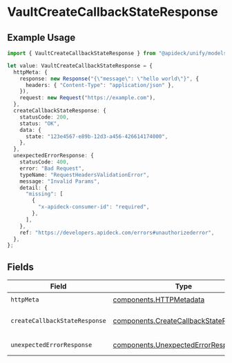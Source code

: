 # VaultCreateCallbackStateResponse

## Example Usage

```typescript
import { VaultCreateCallbackStateResponse } from "@apideck/unify/models/operations";

let value: VaultCreateCallbackStateResponse = {
  httpMeta: {
    response: new Response("{\"message\": \"hello world\"}", {
      headers: { "Content-Type": "application/json" },
    }),
    request: new Request("https://example.com"),
  },
  createCallbackStateResponse: {
    statusCode: 200,
    status: "OK",
    data: {
      state: "123e4567-e89b-12d3-a456-426614174000",
    },
  },
  unexpectedErrorResponse: {
    statusCode: 400,
    error: "Bad Request",
    typeName: "RequestHeadersValidationError",
    message: "Invalid Params",
    detail: {
      "missing": [
        {
          "x-apideck-consumer-id": "required",
        },
      ],
    },
    ref: "https://developers.apideck.com/errors#unauthorizederror",
  },
};
```

## Fields

| Field                                                                                            | Type                                                                                             | Required                                                                                         | Description                                                                                      |
| ------------------------------------------------------------------------------------------------ | ------------------------------------------------------------------------------------------------ | ------------------------------------------------------------------------------------------------ | ------------------------------------------------------------------------------------------------ |
| `httpMeta`                                                                                       | [components.HTTPMetadata](../../models/components/httpmetadata.md)                               | :heavy_check_mark:                                                                               | N/A                                                                                              |
| `createCallbackStateResponse`                                                                    | [components.CreateCallbackStateResponse](../../models/components/createcallbackstateresponse.md) | :heavy_minus_sign:                                                                               | Callback state created                                                                           |
| `unexpectedErrorResponse`                                                                        | [components.UnexpectedErrorResponse](../../models/components/unexpectederrorresponse.md)         | :heavy_minus_sign:                                                                               | Unexpected error                                                                                 |